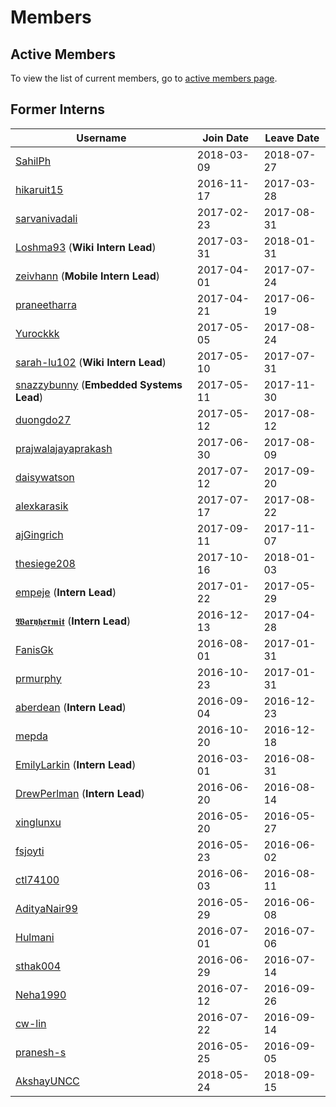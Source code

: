 # Members

## Active Members

To view the list of current members, go to [active members page](vi-team.md).

## Former Interns

|**Username**|**Join Date**|**Leave Date**|
|------------|-------------|--------------|
|[SahilPh](profiles/sahilph.md)| 2018-03-09 | 2018-07-27 |
|[hikaruit15](profiles/hikaruit15.md)| 2016-11-17 | 2017-03-28 |
|[sarvanivadali](profiles/sarvanivadali.md)| 2017-02-23 | 2017-08-31 |
|[Loshma93](profiles/Loshma93.md) (**Wiki Intern Lead**)| 2017-03-31 | 2018-01-31 |
|[zeivhann](profiles/zeivhann.md) (**Mobile Intern Lead**)| 2017-04-01 | 2017-07-24 |
|[praneetharra](profiles/praneetharra.md)| 2017-04-21 | 2017-06-19 |
|[Yurockkk](profiles/Yurockkk.md)| 2017-05-05 | 2017-08-24 |
|[sarah-lu102](profiles/sarah-lu102.md) (**Wiki Intern Lead**)| 2017-05-10 | 2017-07-31 |
|[snazzybunny](profiles/snazzybunny.md) (**Embedded Systems Lead**)| 2017-05-11 | 2017-11-30 |
|[duongdo27](profiles/duongdo.md)| 2017-05-12 | 2017-08-12 |
|[prajwalajayaprakash](profiles/prajwalajayaprakash.md)| 2017-06-30 | 2017-08-09 |
|[daisywatson](profiles/daisywatson.md)| 2017-07-12 | 2017-09-20 |
|[alexkarasik](profiles/alexkarasik.md)| 2017-07-17 | 2017-08-22 |
|[ajGingrich](profiles/ajGingrich.md)| 2017-09-11 | 2017-11-07 |
|[thesiege208](profiles/thesiege208.md)| 2017-10-16 | 2018-01-03 |
|[empeje](profiles/empeje.md) (**Intern Lead**)| 2017-01-22 |2017-05-29 |
|[𝖂𝖆𝖗𝖞𝖍𝖊𝖗𝖒𝖎𝖙](profiles/waryhermit.md) (**Intern Lead**)| 2016-12-13 | 2017-04-28 |
|[FanisGk](profiles/FanisGk.md)| 2016-08-01 | 2017-01-31 |
|[prmurphy](profiles/prmurphy.md)| 2016-10-23 | 2017-01-31 |
|[aberdean](profiles/aberdean.md) (**Intern Lead**)| 2016-09-04 | 2016-12-23 |
|[mepda](profiles/mepda.md)| 2016-10-20 | 2016-12-18 |
|[EmilyLarkin](profiles/EmilyLarkin.md) (**Intern Lead**)| 2016-03-01 | 2016-08-31 |
|[DrewPerlman](profiles/DrewPerlman.md) (**Intern Lead**)| 2016-06-20 | 2016-08-14 |
|[xinglunxu](profiles/xinglunxu.md)| 2016-05-20 | 2016-05-27 |
|[fsjoyti](profiles/fsjoyti.md)| 2016-05-23 | 2016-06-02 |
|[ctl74100](profiles/ctl74100.md)| 2016-06-03 | 2016-08-11 |
|[AdityaNair99](profiles/AdityaNair99.md)| 2016-05-29 | 2016-06-08 |
|[Hulmani](profiles/Hulmani.md)| 2016-07-01 | 2016-07-06 |
|[sthak004](profiles/sthak004.md)| 2016-06-29 | 2016-07-14 |
|[Neha1990](profiles/Neha1990.md)| 2016-07-12 | 2016-09-26 |
|[cw-lin](profiles/cw-lin.md)| 2016-07-22 | 2016-09-14 |
|[pranesh-s](profiles/pranesh-s.md)| 2016-05-25 | 2016-09-05 |
|[AkshayUNCC](profiles/akshayuncc.md)|2018-05-24| 2018-09-15 | 
